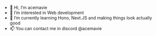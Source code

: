- 👋 Hi, I’m acemavie
- 👀 I’m interested in Web development
- 🌱 I’m currently learning Hono, Next.JS and making things look actually good
- 📫 You can contact me in discord @acemavie

